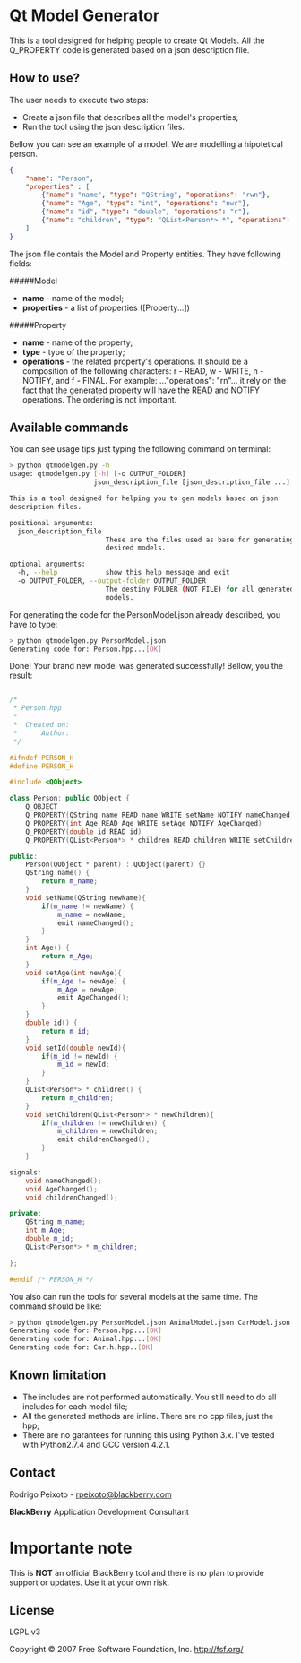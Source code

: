 Qt Model Generator
==================

This is a tool designed for helping people to create Qt Models. All the Q_PROPERTY code is generated based on a json description file.

How to use?
-----------
The user needs to execute two steps:
- Create a json file that describes all the model's properties;
- Run the tool using the json description files.

Bellow you can see an example of a model. We are modelling a hipotetical person.

```json
{
	"name": "Person",
	"properties" : [
		{"name": "name", "type": "QString", "operations": "rwn"},
		{"name": "Age", "type": "int", "operations": "nwr"},
		{"name": "id", "type": "double", "operations": "r"},
		{"name": "children", "type": "QList<Person*> *", "operations": "rwnf"}
    ]
}
````
The json file contais the Model and Property entities. They have following fields:

#####Model
- **name** - name of the model;
- **properties** - a list of properties ([Property...])

#####Property
- **name** - name of the property;
- **type** - type of the property; 
- **operations** - the related property's operations. It should be a composition of the following characters: r - READ, w - WRITE, n - NOTIFY, and f - FINAL.
For example: ..."operations": "rn"... it rely on the fact that the generated property will have the READ and NOTIFY operations. The ordering is not important.

Available commands
------------------
You can see usage tips just typing the following command on terminal: 
```sh
> python qtmodelgen.py -h
usage: qtmodelgen.py [-h] [-o OUTPUT_FOLDER]
                     json_description_file [json_description_file ...]

This is a tool designed for helping you to gen models based on json
description files.

positional arguments:
  json_description_file
                        These are the files used as base for generating the
                        desired models.

optional arguments:
  -h, --help            show this help message and exit
  -o OUTPUT_FOLDER, --output-folder OUTPUT_FOLDER
                        The destiny FOLDER (NOT FILE) for all generated
                        models.
```

For generating the code for the PersonModel.json already described, you have to type:
```sh
> python qtmodelgen.py PersonModel.json 
Generating code for: Person.hpp...[OK]
```
Done! Your brand new model was generated successfully! Bellow, you the result:

```c++

/*
 * Person.hpp
 *
 *  Created on:
 *      Author:
 */

#ifndef PERSON_H
#define PERSON_H

#include <QObject>

class Person: public QObject {
    Q_OBJECT
    Q_PROPERTY(QString name READ name WRITE setName NOTIFY nameChanged)
    Q_PROPERTY(int Age READ Age WRITE setAge NOTIFY AgeChanged)
    Q_PROPERTY(double id READ id)
    Q_PROPERTY(QList<Person*> * children READ children WRITE setChildren NOTIFY childrenChanged FINAL)

public:
    Person(QObject * parent) : QObject(parent) {}
    QString name() {
        return m_name;
    }
    void setName(QString newName){
        if(m_name != newName) {
            m_name = newName;
            emit nameChanged();
        }
    }
    int Age() {
        return m_Age;
    }
    void setAge(int newAge){
        if(m_Age != newAge) {
            m_Age = newAge;
            emit AgeChanged();
        }
    }
    double id() {
        return m_id;
    }
    void setId(double newId){
        if(m_id != newId) {
            m_id = newId;
        }
    }
    QList<Person*> * children() {
        return m_children;
    }
    void setChildren(QList<Person*> * newChildren){
        if(m_children != newChildren) {
            m_children = newChildren;
            emit childrenChanged();
        }
    }

signals:
    void nameChanged();
    void AgeChanged();
    void childrenChanged();

private:
    QString m_name;
    int m_Age;
    double m_id;
    QList<Person*> * m_children;

};

#endif /* PERSON_H */
```


You also can run the tools for several models at the same time. The command should be like:

```sh
> python qtmodelgen.py PersonModel.json AnimalModel.json CarModel.json
Generating code for: Person.hpp...[OK]
Generating code for: Animal.hpp...[OK]
Generating code for: Car.h.hpp..[OK]
```
Known limitation
----------------
* The includes are not performed automatically. You still need to do all includes for each model file;
* All the generated methods are inline. There are no cpp files, just the hpp;
* There are no garantees for running this using Python 3.x. I've tested with Python2.7.4 and GCC version 4.2.1.

Contact
-------
Rodrigo Peixoto - rpeixoto@blackberry.com

**BlackBerry** Application Development Consultant 

Importante note
================
This is **NOT** an official BlackBerry tool and there is no plan to provide support or updates. Use it at your own risk.



License
-------

LGPL v3

Copyright © 2007 Free Software Foundation, Inc. <http://fsf.org/>
